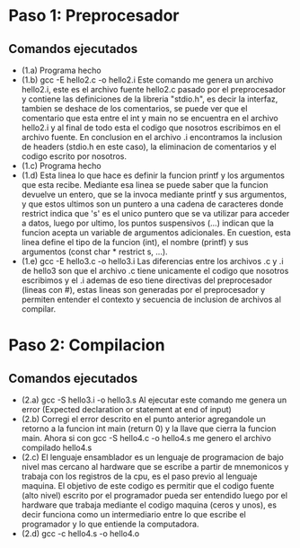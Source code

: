 # Paso 1: Preprocesador #
## Comandos ejecutados ##
- (1.a) Programa hecho
- (1.b) gcc -E hello2.c -o hello2.i
Este comando me genera un archivo hello2.i, este es el archivo fuente hello2.c pasado por el preprocesador y contiene las definiciones de la libreria "stdio.h", es decir la interfaz, tambien se deshace de los comentarios, se puede ver que el comentario que esta entre el int y main no se encuentra en el archivo hello2.i y al final de todo esta el codigo que nosotros escribimos en el archivo fuente. En conclusion en el archivo .i encontramos la inclusion de headers (stdio.h en este caso), la eliminacion de comentarios y el codigo escrito por nosotros.
- (1.c) Programa hecho  
- (1.d) Esta linea lo que hace es definir la funcion printf y los argumentos que esta recibe. Mediante esa linea se puede saber que la funcion devuelve un entero, que se la invoca mediante printf y sus argumentos, y que estos ultimos son un puntero a una cadena de caracteres donde restrict indica que 's' es el unico puntero que se va utilizar para acceder a datos, luego por ultimo, los puntos suspensivos (...) indican que la funcion acepta un variable de argumentos adicionales. En cuestion, esta linea define el tipo de la funcion (int), el nombre (printf) y sus argumentos (const char * restrict s, ...).
- (1.e) gcc -E hello3.c -o hello3.i
Las diferencias entre los archivos .c y .i de hello3 son que el archivo .c tiene unicamente el codigo que nosotros escribimos y el .i ademas de eso tiene directivas del preprocesador (lineas con #), estas lineas son generadas por el preprocesador y permiten entender el contexto y secuencia de inclusion de archivos al compilar.

# Paso 2: Compilacion #
## Comandos ejecutados ##
- (2.a) gcc -S hello3.i -o hello3.s
Al ejecutar este comando me genera un error (Expected declaration or statement at end of input) 
- (2.b) Corregi el error descrito en el punto anterior agregandole un retorno a la funcion int main (return 0) y la llave que cierra la funcion main. Ahora si con gcc -S hello4.c -o hello4.s me genero el archivo compilado hello4.s
- (2.c) El lenguaje ensamblador es un lenguaje de programacion de bajo nivel mas cercano al hardware que se escribe a partir de mnemonicos y trabaja con los registros de la cpu, es el paso previo al lenguaje maquina. El objetivo de este codigo es permitir que el codigo fuente (alto nivel) escrito por el programador pueda ser entendido luego por el hardware que trabaja mediante el codigo maquina (ceros y unos), es decir funciona como un intermediario entre lo que escribe el programador y lo que entiende la computadora.
- (2.d) gcc -c hello4.s -o hello4.o


